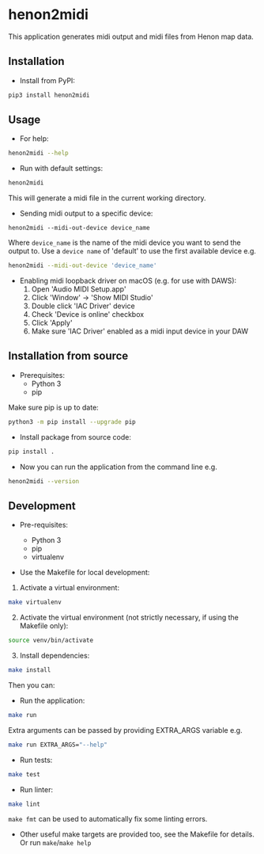 # henon2midi

This application generates midi output and midi files from Henon map data.

## Installation

- Install from PyPI:
```bash
pip3 install henon2midi
```

## Usage

- For help:
```bash
henon2midi --help
```

- Run with default settings:
```bash
henon2midi
```
This will generate a midi file in the current working directory.

- Sending midi output to a specific device:

```
henon2midi --midi-out-device device_name
```

Where `device_name` is the name of the midi device you want to send the output to. Use a `device name` of 'default' to use the first available device e.g.

```bash
henon2midi --midi-out-device 'device_name'
```

- Enabling midi loopback driver on macOS (e.g. for use with DAWS):
    1. Open 'Audio MIDI Setup.app'
    2. Click 'Window' -> 'Show MIDI Studio'
    3. Double click 'IAC Driver' device
    4. Check 'Device is online' checkbox
    5. Click 'Apply'
    6. Make sure 'IAC Driver' enabled as a midi input device in your DAW

## Installation from source

- Prerequisites:
    - Python 3
    - pip

Make sure pip is up to date:
```bash
python3 -m pip install --upgrade pip
```

- Install package from source code:
```bash
pip install .
```

- Now you can run the application from the command line e.g.
```bash
henon2midi --version
```

## Development

- Pre-requisites:
    - Python 3
    - pip
    - virtualenv

- Use the Makefile for local development:

1. Activate a virtual environment:
```bash
make virtualenv
```

2. Activate the virtual environment (not strictly necessary, if using the Makefile only):
```bash
source venv/bin/activate
```

3. Install dependencies:
```bash
make install
```

Then you can:

- Run the application:
```bash
make run
```
Extra arguments can be passed by providing EXTRA_ARGS variable e.g.
```bash
make run EXTRA_ARGS="--help"
```

- Run tests:
```bash
make test
```

- Run linter:
```bash
make lint
```
`make fmt` can be used to automatically fix some linting errors.

- Other useful make targets are provided too, see the Makefile for details. Or run `make`/`make help`
